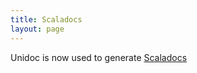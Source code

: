 ```yaml
---
title: Scaladocs
layout: page
---
```


Unidoc is now used to generate [Scaladocs]({{site.baseurl}}unidoc/provingground/index.html)
